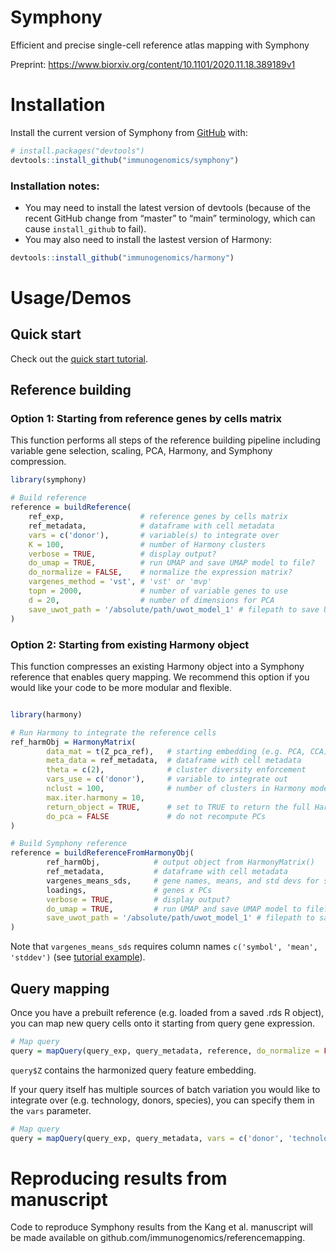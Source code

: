 
<!-- README.md is generated from README.Rmd. Please edit that file -->

# Symphony

<!-- badges: start -->

<!-- badges: end -->

Efficient and precise single-cell reference atlas mapping with Symphony

Preprint: https://www.biorxiv.org/content/10.1101/2020.11.18.389189v1

# Installation

Install the current version of Symphony from
[GitHub](https://github.com/) with:

``` r
# install.packages("devtools")
devtools::install_github("immunogenomics/symphony")
```

### Installation notes:

  - You may need to install the latest version of devtools (because of
    the recent GitHub change from “master” to “main” terminology, which
    can cause `install_github` to fail).
  - You may also need to install the lastest version of Harmony:

<!-- end list -->

``` r
devtools::install_github("immunogenomics/harmony")
```

# Usage/Demos

## Quick start

Check out the [quick start
tutorial](https://github.com/immunogenomics/symphony/blob/main/vignettes/pbmcs_tutorial.ipynb/).

## Reference building

### Option 1: Starting from reference genes by cells matrix

This function performs all steps of the reference building pipeline
including variable gene selection, scaling, PCA, Harmony, and Symphony
compression.

``` r
library(symphony)

# Build reference
reference = buildReference(
    ref_exp,                 # reference genes by cells matrix
    ref_metadata,            # dataframe with cell metadata
    vars = c('donor'),       # variable(s) to integrate over
    K = 100,                 # number of Harmony clusters
    verbose = TRUE,          # display output?
    do_umap = TRUE,          # run UMAP and save UMAP model to file?
    do_normalize = FALSE,    # normalize the expression matrix?
    vargenes_method = 'vst', # 'vst' or 'mvp'
    topn = 2000,             # number of variable genes to use
    d = 20,                  # number of dimensions for PCA
    save_uwot_path = '/absolute/path/uwot_model_1' # filepath to save UMAP model
)
```

### Option 2: Starting from existing Harmony object

This function compresses an existing Harmony object into a Symphony
reference that enables query mapping. We recommend this option if you
would like your code to be more modular and flexible.

``` r

library(harmony)

# Run Harmony to integrate the reference cells
ref_harmObj = HarmonyMatrix(
        data_mat = t(Z_pca_ref),   # starting embedding (e.g. PCA, CCA) of cells
        meta_data = ref_metadata,  # dataframe with cell metadata
        theta = c(2),              # cluster diversity enforcement
        vars_use = c('donor'),     # variable to integrate out
        nclust = 100,              # number of clusters in Harmony model
        max.iter.harmony = 10,
        return_object = TRUE,      # set to TRUE to return the full Harmony object
        do_pca = FALSE             # do not recompute PCs
)

# Build Symphony reference
reference = buildReferenceFromHarmonyObj(
        ref_harmObj,            # output object from HarmonyMatrix()
        ref_metadata,           # dataframe with cell metadata
        vargenes_means_sds,     # gene names, means, and std devs for scaling
        loadings,               # genes x PCs
        verbose = TRUE,         # display output?
        do_umap = TRUE,         # run UMAP and save UMAP model to file?
        save_uwot_path = '/absolute/path/uwot_model_1' # filepath to save UMAP model)
)
```

Note that `vargenes_means_sds` requires column names `c('symbol',
'mean', 'stddev')` (see [tutorial
example](https://github.com/immunogenomics/symphony/blob/main/vignettes/pbmcs_tutorial.ipynb/)).

## Query mapping

Once you have a prebuilt reference (e.g. loaded from a saved .rds R
object), you can map new query cells onto it starting from query gene
expression.

``` r
# Map query
query = mapQuery(query_exp, query_metadata, reference, do_normalize = FALSE)
```

`query$Z` contains the harmonized query feature embedding.

If your query itself has multiple sources of batch variation you would
like to integrate over (e.g. technology, donors, species), you can
specify them in the `vars` parameter.

``` r
# Map query
query = mapQuery(query_exp, query_metadata, vars = c('donor', 'technology') reference, do_normalize = FALSE)
```

# Reproducing results from manuscript

Code to reproduce Symphony results from the Kang et al. manuscript will
be made available on github.com/immunogenomics/referencemapping.




